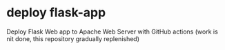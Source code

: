 # deploy flask-app
Deploy Flask Web app to Apache Web Server with GitHub actions
(work is nit done, this repository gradually replenished)
